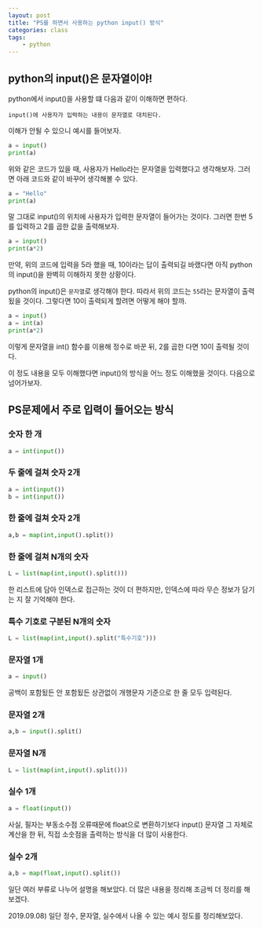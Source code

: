 ```yaml
---
layout: post
title: "PS를 하면서 사용하는 python input() 방식"
categories: class
tags:
    - python
--- 
```


## python의 input()은 문자열이야!

python에서 input()을 사용할 떄 다음과 같이 이해하면 편하다.

```
input()에 사용자가 입력하는 내용이 문자열로 대치된다.
```

이해가 안될 수 있으니 예시를 들어보자.

```python
a = input()
print(a)
```

위와 같은 코드가 있을 때, 사용자가 Hello라는 문자열을 입력했다고 생각해보자. 그러면 아래 코드와 같이 바꾸어 생각해볼 수 있다.

```python
a = "Hello"
print(a)
```

말 그대로 input()의 위치에 사용자가 입력한 문자열이 들어가는 것이다. 그러면 한번 5를 입력하고 2를 곱한 값을 출력해보자.

```python
a = input()
print(a*2)
```

만약, 위의 코드에 입력을 5라 했을 때, 10이라는 답이 출력되길 바랬다면 아직 python의 input()을 완벽히 이해하지 못한 상황이다.

python의 input()은 `문자열`로 생각해야 한다.
따라서 위의 코드는 `55`라는 문자열이 출력됬을 것이다. 그렇다면 10이 출력되게 할려면 어떻게 해야 할까.

```python
a = input()
a = int(a)
print(a*2)
```
이렇게 문자열을 int() 함수를 이용해 정수로 바꾼 뒤, 2를 곱한 다면 10이 출력될 것이다.

이 정도 내용을 모두 이해했다면 input()의 방식을 어느 정도 이해했을 것이다. 다음으로 넘어가보자.

## PS문제에서 주로 입력이 들어오는 방식

### 숫자 한 개

```python
a = int(input())
```

### 두 줄에 걸쳐 숫자 2개
```python
a = int(input())
b = int(input())
```

### 한 줄에 걸쳐 숫자 2개
```python
a,b = map(int,input().split())
```

### 한 줄에 걸쳐 N개의 숫자
```python
L = list(map(int,input().split()))
```
한 리스트에 담아 인덱스로 접근하는 것이 더 편하지만, 인덱스에 따라 무슨 정보가 담기는 지 잘 기억해야 한다.

### 특수 기호로 구분된 N개의 숫자
```python
L = list(map(int,input().split("특수기호")))
```

### 문자열 1개
```python
a = input()
```
공백이 포함됬든 안 포함됬든 상관없이 개행문자 기준으로 한 줄 모두 입력된다.

### 문자열 2개
```python
a,b = input().split()
```

### 문자열 N개
```python
L = list(map(int,input().split()))
```

### 실수 1개
``` python
a = float(input())
```
사실, 필자는 부동소수점 오류때문에 float으로 변환하기보다 input() 문자열 그 자체로 계산을 한 뒤, 직접 소숫점을 출력하는 방식을 더 많이 사용한다.


### 실수 2개
``` python
a,b = map(float,input().split())
```

일단 여러 부류로 나누어 설명을 해보았다. 더 많은 내용을 정리해 조금씩 더 정리를 해보겠다.

 2019.09.08) 일단 정수, 문자열, 실수에서 나올 수 있는 예시 정도를 정리해보았다.

